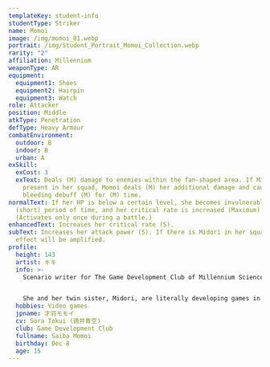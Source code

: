 ```yaml
---
templateKey: student-info
studentType: Striker
name: Momoi
image: /img/momoi_01.webp
portrait: /img/Student_Portrait_Momoi_Collection.webp
rarity: "2"
affiliation: Millennium
weaponType: AR
equipment:
  equipment1: Shoes
  equipment2: Hairpin
  equipment3: Watch
role: Attacker
position: Middle
atkType: Penetration
defType: Heavy Armour
combatEnvironment:
  outdoor: B
  indoor: B
  urban: A
exSkill:
  exCost: 3
  exText: Deals (M) damage to enemies within the fan-shaped area. If Midori is
    present in her squad, Momoi deals (M) her additional damage and causes
    bleeding debuff (M) for (M) time.
normalText: If her HP is below a certain level, she becomes invulnerable for a
  (short) period of time, and her critical rate is increased (Maximum).
  (Activates only once during a battle.)
enhancedText: Increases her critical rate (S).
subText: Increases her attack power (S). If there is Midori in her squad, the
  effect will be amplified.
profile:
  height: 143
  artist: キキ
  info: >-
    Scenario writer for The Game Development Club of Millennium Science School.


    She and her twin sister, Midori, are literally developing games in the Game Development Department. She has a cheerful personality and was not a good match for her shy sister, but they hit it off with their passion for games and have become great friends.
  hobbies: Video games
  jpname: 才羽モモイ
  cv: Sora Tokui (徳井青空)
  club: Game Development Club
  fullname: Saiba Momoi
  birthday: Dec 8
  age: 15
---
```

